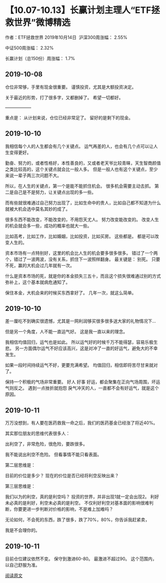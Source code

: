 # 【10.07-10.13】长赢计划主理人“ETF拯救世界”微博精选
作者：ETF拯救世界
2019年10月14日
​ 
沪深300周涨幅： 2.55% 

中证500周涨幅： 2.32% 

长赢计划（总150份）周涨幅： 1.7%



## 2019-10-08

仓位非常够，手里有现金很重要。 谨慎投资，尤其是大额投资决定。 

关于最近的形势，打了很多字，又都删掉了。 希望一切都好。

——————

重点是： 从计划来说，仓位已经非常足了。 留好的是剩下的现金。 


## 2019-10-10

我相信每个人的人生都会有几个关键点。 运气再差的人，也会有几个点可以让人生变得更好。 

勤奋、努力的，或者性格好，本性善良的，又或者老天爷比较青睐，天生智商颜值之类比较高的，这个关键点就会比一般人多。 但是一般人也有这个关键点，至少来说一辈子两三次问题不大。 

所以，在人生的关键点，第一个是能不能抓住机会。 很多机会需要主动去抓。 第二是自己是不是努力，让关键点出现的多一些。 

而有些就很难通过自己努力出现了，比如生命中的贵人，比如自己都不知道为什么就被大机会选中莫名其妙的成了。 

很多东西不能改变，不能改变的，不用怨天尤人。 努力改变能改变的。 改变人生的机会就会多一些，成功的概率也就大一些。 

比如高考，比如工作，比如婚姻，比如投资，比如买房。 这些都是。 都是可以改变人生的。 

资本市场有一点特别好，这里的机会比人生的机会要多很多很多。 错过了一个两个，错过了一波两波，没有关系，抓住下一波照样翻身。 最关键是： 别死。 只要不死，赢的大机会过几年就有一次。 

什么是资本市场的死，就是你的本金损失三五十，而且这个损失很难通过别的方式弥补上，这个基本就病危通知了。 

保住本金，大机会来的时候买东西拿好了。 几年一次，就这么简单。 


## 2019-10-10

差一厘吃不到确实很遗憾，尤其是一网利润够买很多很多送大家的礼物情况下… 

但是另一个角度，人不能一直运气好。 这是我一直以来的理念。 

我相信均值回归，运气也是如此。 所以运气好的时候千万不能得瑟，容易乐极生悲。 另一方面偶尔运气不好应该高兴，这是对冲了一直的好运气，避免大的不幸发生。 

如果一段时间持续运气不好，更要充满希望。 均值回归，相信即将苦尽甘来就对了。 

保持一个积极的气场非常重要。 好人 好事 好运，都会聚集在正向气场周围，坏运气则反之。 遇到一点挫折就抱怨 戾气冲天的人，一直都不会有好运气，就是这个原因。


## 2019-10-11

万万没想到，有人要在医药救我一命之后，我们的医药基金已经涨了将近40%。 

其实那位朋友的思维代表很多人： 

出利空了，非常危险，很危险，要跌很多。 

我不能说出利空不危险。 但看事情不能只看表面。 

第二层思维是： 

目前的价位是多少？ 现在的价位是否已经将利空反映出来？ 

第三层思维是： 

我们以为的利空，真的是利空吗？ 投资的世界，并非出现1就一定会出现2。 利好未必真的是利好，利空未必真的是利空。 不仅利好利空对基本面的影响很难判断，你要更进一步判断对价格的影响，不是难上加难吗？ 

无论如何，不会死的东西，跌了很多，跌了70%，80%，你告诉我赶紧卖， 

我是不会理你的。 

## 2019-10-11

目前仓位建议依然不变。 保守到激进60-80。 最激进不超过90。 这个范围内，以自己舒服为准。



[阅读原文](https://content.qieman.com/items/370?srcUid=1266586)
